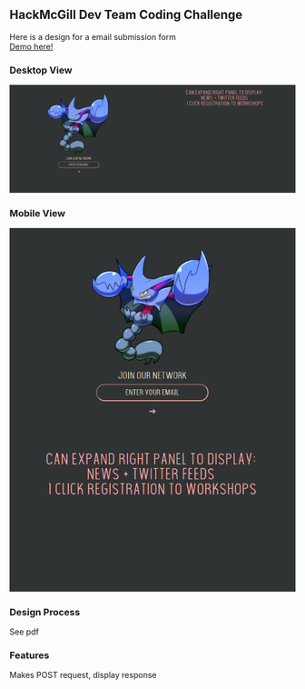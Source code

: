 ## HackMcGill Dev Team Coding Challenge

Here is a design for a email submission form  
[Demo here!](https://mchacks-email-form-design.herokuapp.com/)

### Desktop View 
![Desktop image](public/images/desktop_view.PNG)

### Mobile View 
![Mobile image](public/images/mobile_view.PNG)

### Design Process 
See pdf

### Features 
Makes POST request, display response
